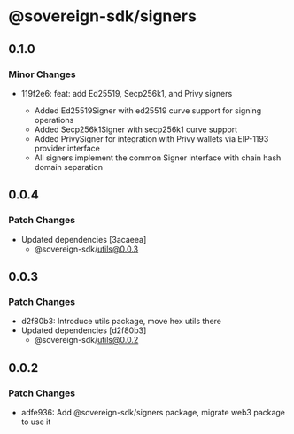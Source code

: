 # @sovereign-sdk/signers

## 0.1.0

### Minor Changes

- 119f2e6: feat: add Ed25519, Secp256k1, and Privy signers

  - Added Ed25519Signer with ed25519 curve support for signing operations
  - Added Secp256k1Signer with secp256k1 curve support
  - Added PrivySigner for integration with Privy wallets via EIP-1193 provider interface
  - All signers implement the common Signer interface with chain hash domain separation

## 0.0.4

### Patch Changes

- Updated dependencies [3acaeea]
  - @sovereign-sdk/utils@0.0.3

## 0.0.3

### Patch Changes

- d2f80b3: Introduce utils package, move hex utils there
- Updated dependencies [d2f80b3]
  - @sovereign-sdk/utils@0.0.2

## 0.0.2

### Patch Changes

- adfe936: Add @sovereign-sdk/signers package, migrate web3 package to use it
